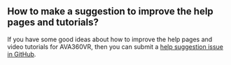 ## How to make a suggestion to improve the help pages and tutorials?

If you have some good ideas about how to improve the help pages and video tutorials for AVA360VR, then you can submit a [help suggestion issue in GitHub](https://github.com/BigSoftVideo/AVA360VR-beta-testing/issues/new?assignees=codeslayer84%2C+skandilocks&labels=help+request&template=help-request.md&title=%5BHELP%5D+).
